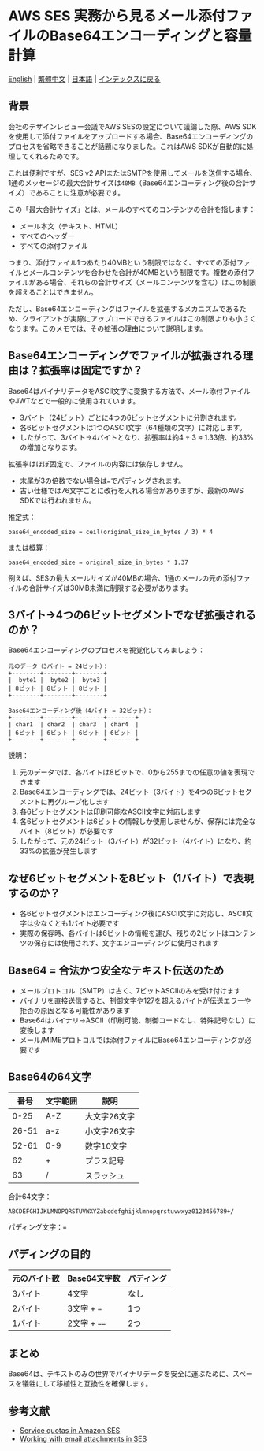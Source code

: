 # AWS SES 実務から見るメール添付ファイルのBase64エンコーディングと容量計算

[English](../en/07_aws_ses_attachment_base64_sizing.md) | [繁體中文](../zh-tw/07_aws_ses_attachment_base64_sizing.md) | [日本語](07_aws_ses_attachment_base64_sizing.md) | [インデックスに戻る](../README.md) 

## 背景
会社のデザインレビュー会議でAWS SESの設定について議論した際、AWS SDKを使用して添付ファイルをアップロードする場合、Base64エンコーディングのプロセスを省略できることが話題になりました。これはAWS SDKが自動的に処理してくれるためです。

これは便利ですが、SES v2 APIまたはSMTPを使用してメールを送信する場合、1通のメッセージの最大合計サイズは`40MB`（Base64エンコーディング後の合計サイズ）であることに注意が必要です。

この「最大合計サイズ」とは、メールのすべてのコンテンツの合計を指します：
- メール本文（テキスト、HTML）
- すべてのヘッダー
- すべての添付ファイル

つまり、添付ファイル1つあたり40MBという制限ではなく、すべての添付ファイルとメールコンテンツを合わせた合計が40MBという制限です。複数の添付ファイルがある場合、それらの合計サイズ（メールコンテンツを含む）はこの制限を超えることはできません。

ただし、Base64エンコーディングはファイルを拡張するメカニズムであるため、クライアントが実際にアップロードできるファイルはこの制限よりも小さくなります。このメモでは、その拡張の理由について説明します。

## Base64エンコーディングでファイルが拡張される理由は？拡張率は固定ですか？

Base64はバイナリデータをASCII文字に変換する方法で、メール添付ファイルやJWTなどで一般的に使用されています。

* 3バイト（24ビット）ごとに4つの6ビットセグメントに分割されます。
* 各6ビットセグメントは1つのASCII文字（64種類の文字）に対応します。
* したがって、3バイト→4バイトとなり、拡張率は約4 ÷ 3 ≈ 1.33倍、約33%の増加となります。

拡張率はほぼ固定で、ファイルの内容には依存しません。

* 末尾が3の倍数でない場合は`=`でパディングされます。
* 古い仕様では76文字ごとに改行を入れる場合がありますが、最新のAWS SDKでは行われません。

推定式：

```plaintext
base64_encoded_size = ceil(original_size_in_bytes / 3) * 4
```

または概算：

```plaintext
base64_encoded_size ≈ original_size_in_bytes * 1.37
```

例えば、SESの最大メールサイズが40MBの場合、1通のメールの元の添付ファイルの合計サイズは30MB未満に制限する必要があります。

## 3バイト→4つの6ビットセグメントでなぜ拡張されるのか？

Base64エンコーディングのプロセスを視覚化してみましょう：

```
元のデータ（3バイト = 24ビット）：
+--------+--------+--------+
|  byte1 |  byte2 |  byte3 |
| 8ビット | 8ビット | 8ビット |
+--------+--------+--------+

Base64エンコーディング後（4バイト = 32ビット）：
+--------+--------+--------+--------+
| char1  | char2  | char3  | char4  |
| 6ビット | 6ビット | 6ビット | 6ビット |
+--------+--------+--------+--------+
```

説明：
1. 元のデータでは、各バイトは8ビットで、0から255までの任意の値を表現できます
2. Base64エンコーディングでは、24ビット（3バイト）を4つの6ビットセグメントに再グループ化します
3. 各6ビットセグメントは印刷可能なASCII文字に対応します
4. 各6ビットセグメントは6ビットの情報しか使用しませんが、保存には完全なバイト（8ビット）が必要です
5. したがって、元の24ビット（3バイト）が32ビット（4バイト）になり、約33%の拡張が発生します

## なぜ6ビットセグメントを8ビット（1バイト）で表現するのか？

* 各6ビットセグメントはエンコーディング後にASCII文字に対応し、ASCII文字は少なくとも1バイト必要です
* 実際の保存時、各バイトは6ビットの情報を運び、残りの2ビットはコンテンツの保存には使用されず、文字エンコーディングに使用されます

## Base64 = 合法かつ安全なテキスト伝送のため

* メールプロトコル（SMTP）は古く、7ビットASCIIのみを受け付けます
* バイナリを直接送信すると、制御文字や127を超えるバイトが伝送エラーや拒否の原因となる可能性があります
* Base64はバイナリ→ASCII（印刷可能、制御コードなし、特殊記号なし）に変換します
* メール/MIMEプロトコルでは添付ファイルにBase64エンコーディングが必要です

## Base64の64文字

| 番号    | 文字範囲 | 説明        |
| ------- | -------- | ----------- |
| 0-25    | A-Z      | 大文字26文字 |
| 26-51   | a-z      | 小文字26文字 |
| 52-61   | 0-9      | 数字10文字   |
| 62      | +        | プラス記号   |
| 63      | /        | スラッシュ   |

合計64文字：

```
ABCDEFGHIJKLMNOPQRSTUVWXYZabcdefghijklmnopqrstuvwxyz0123456789+/
```

パディング文字：`=`

## パディングの目的

| 元のバイト数 | Base64文字数 | パディング |
| ----------- | ------------ | -------- |
| 3バイト      | 4文字        | なし     |
| 2バイト      | 3文字 + `=`  | 1つ     |
| 1バイト      | 2文字 + `==` | 2つ     |

## まとめ

Base64は、テキストのみの世界でバイナリデータを安全に運ぶために、スペースを犠牲にして移植性と互換性を確保します。

## 参考文献
- [Service quotas in Amazon SES](https://docs.aws.amazon.com/ses/latest/dg/quotas.html)
- [Working with email attachments in SES](https://docs.aws.amazon.com/ses/latest/dg/attachments.html)
